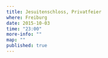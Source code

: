 ```yaml
---
title: Jesuitenschloss, Privatfeier
where: Freiburg
date: 2015-10-03
time: "23:00"
more-info: ""
map: ""
published: true
---
```

